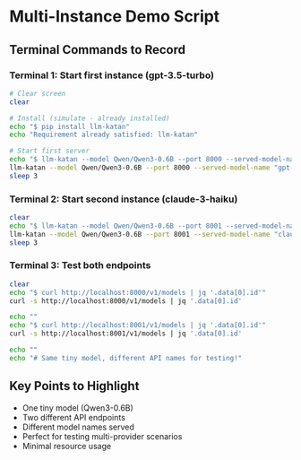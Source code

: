 # Multi-Instance Demo Script

## Terminal Commands to Record

### Terminal 1: Start first instance (gpt-3.5-turbo)
```bash
# Clear screen
clear

# Install (simulate - already installed)
echo "$ pip install llm-katan"
echo "Requirement already satisfied: llm-katan"

# Start first server
echo "$ llm-katan --model Qwen/Qwen3-0.6B --port 8000 --served-model-name 'gpt-3.5-turbo'"
llm-katan --model Qwen/Qwen3-0.6B --port 8000 --served-model-name "gpt-3.5-turbo" &
sleep 3
```

### Terminal 2: Start second instance (claude-3-haiku)
```bash
clear
echo "$ llm-katan --model Qwen/Qwen3-0.6B --port 8001 --served-model-name 'claude-3-haiku'"
llm-katan --model Qwen/Qwen3-0.6B --port 8001 --served-model-name "claude-3-haiku" &
sleep 3
```

### Terminal 3: Test both endpoints
```bash
clear
echo "$ curl http://localhost:8000/v1/models | jq '.data[0].id'"
curl -s http://localhost:8000/v1/models | jq '.data[0].id'

echo ""
echo "$ curl http://localhost:8001/v1/models | jq '.data[0].id'"
curl -s http://localhost:8001/v1/models | jq '.data[0].id'

echo ""
echo "# Same tiny model, different API names for testing!"
```

## Key Points to Highlight
- One tiny model (Qwen3-0.6B)
- Two different API endpoints
- Different model names served
- Perfect for testing multi-provider scenarios
- Minimal resource usage